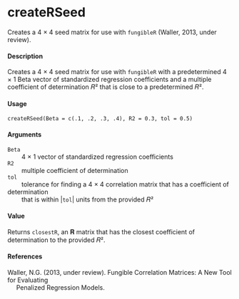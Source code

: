 createRSeed
===========

Creates a 4 × 4 seed matrix for use with `fungibleR` (Waller, 
2013, under review).

#### Description
Creates a 4 × 4 seed matrix for use with `fungibleR` with a predetermined 
4 × 1 Beta vector of standardized regression coefficients and a multiple 
coefficient of determination 𝑅² that is close to a predetermined 𝑅².

#### Usage
`createRSeed(Beta = c(.1, .2, .3, .4), R2 = 0.3, tol = 0.5)`

#### Arguments
`Beta`  
&nbsp;&nbsp;&nbsp;&nbsp;&nbsp;&nbsp;&nbsp;&nbsp;4 × 1 vector of standardized 
regression coefficients  
`R2`  
&nbsp;&nbsp;&nbsp;&nbsp;&nbsp;&nbsp;&nbsp;&nbsp;multiple coefficient of 
determination  
`tol`  
&nbsp;&nbsp;&nbsp;&nbsp;&nbsp;&nbsp;&nbsp;&nbsp;tolerance for finding a 4 × 4 
correlation matrix that has a coefficient of determination  
&nbsp;&nbsp;&nbsp;&nbsp;&nbsp;&nbsp;&nbsp;&nbsp;that is within 
|`tol`| units from the provided 𝑅²

#### Value
Returns `closestR`, an 𝐑 matrix that has the closest coefficient of 
determination to the provided 𝑅².

#### References
Waller, N.G. (2013, under review). Fungible Correlation Matrices: A New Tool 
for Evaluating  
&nbsp;&nbsp;&nbsp;&nbsp;&nbsp;Penalized Regression Models.
